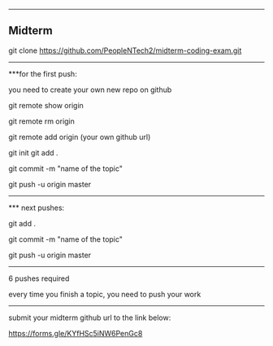 -----------------------------------------------------------------
Midterm
-----------------------------------------------------------------

git clone https://github.com/PeopleNTech2/midterm-coding-exam.git

-----------------------------------------------------------------

***for the first push:

you need to create your own new repo on github

git remote show origin

git remote rm origin

git remote add origin (your own github url)

git init
git add .

git commit -m "name of the topic"

git push -u origin master

-----------------------------------------------------------------

*** next pushes:

git add .

git commit -m "name of the topic"

git push -u origin master

-----------------------------------------------------------------

6 pushes required

every time you finish a topic, you need to push your work

-----------------------------------------------------------------

submit your midterm github url to the link below:

https://forms.gle/KYfHSc5iNW6PenGc8